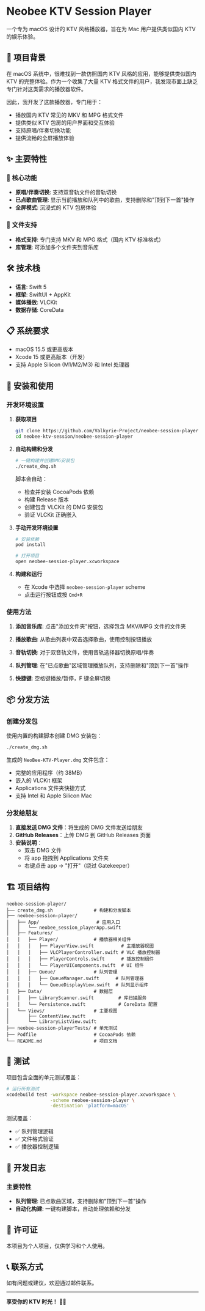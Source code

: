 # Neobee KTV Session Player

一个专为 macOS 设计的 KTV 风格播放器，旨在为 Mac 用户提供类似国内 KTV 的娱乐体验。

## 🎤 项目背景

在 macOS 系统中，很难找到一款仿照国内 KTV 风格的应用，能够提供类似国内 KTV 的完整体验。作为一个收集了大量 KTV 格式文件的用户，我发现市面上缺乏专门针对这类需求的播放器软件。

因此，我开发了这款播放器，专门用于：

- 播放国内 KTV 常见的 MKV 和 MPG 格式文件
- 提供类似 KTV 包房的用户界面和交互体验
- 支持原唱/伴奏切换功能
- 提供流畅的全屏播放体验

## ✨ 主要特性

### 🎵 核心功能

- **原唱/伴奏切换**: 支持双音轨文件的音轨切换
- **已点歌曲管理**: 显示当前播放和队列中的歌曲，支持删除和"顶到下一首"操作
- **全屏模式**: 沉浸式的 KTV 包房体验

### 📁 文件支持

- **格式支持**: 专门支持 MKV 和 MPG 格式（国内 KTV 标准格式）
- **库管理**: 可添加多个文件夹到音乐库

## 🛠 技术栈

- **语言**: Swift 5
- **框架**: SwiftUI + AppKit
- **媒体播放**: VLCKit
- **数据存储**: CoreData

## 📋 系统要求

- macOS 15.5 或更高版本
- Xcode 15 或更高版本（开发）
- 支持 Apple Silicon (M1/M2/M3) 和 Intel 处理器

## 🚀 安装和使用

### 开发环境设置

1. **获取项目**

   ```bash
   git clone https://github.com/Valkyrie-Project/neobee-session-player.git
   cd neobee-ktv-session/neobee-session-player
   ```

2. **自动构建和分发**

   ```bash
   # 一键构建并创建DMG安装包
   ./create_dmg.sh
   ```

   脚本会自动：

   - 检查并安装 CocoaPods 依赖
   - 构建 Release 版本
   - 创建包含 VLCKit 的 DMG 安装包
   - 验证 VLCKit 正确嵌入

3. **手动开发环境设置**

   ```bash
   # 安装依赖
   pod install

   # 打开项目
   open neobee-session-player.xcworkspace
   ```

4. **构建和运行**
   - 在 Xcode 中选择 `neobee-session-player` scheme
   - 点击运行按钮或按 `Cmd+R`

### 使用方法

1. **添加音乐库**: 点击"添加文件夹"按钮，选择包含 MKV/MPG 文件的文件夹

2. **播放歌曲**: 从歌曲列表中双击选择歌曲，使用控制按钮播放

3. **音轨切换**: 对于双音轨文件，使用音轨选择器切换原唱/伴奏

4. **队列管理**: 在"已点歌曲"区域管理播放队列，支持删除和"顶到下一首"操作

5. **快捷键**: 空格键播放/暂停，F 键全屏切换

## 📦 分发方法

### 创建分发包

使用内置的构建脚本创建 DMG 安装包：

```bash
./create_dmg.sh
```

生成的 `NeoBee-KTV-Player.dmg` 文件包含：

- 完整的应用程序（约 38MB）
- 嵌入的 VLCKit 框架
- Applications 文件夹快捷方式
- 支持 Intel 和 Apple Silicon Mac

### 分发给朋友

1. **直接发送 DMG 文件**：将生成的 DMG 文件发送给朋友
2. **GitHub Releases**：上传 DMG 到 GitHub Releases 页面
3. **安装说明**：
   - 双击 DMG 文件
   - 将 app 拖拽到 Applications 文件夹
   - 右键点击 app → "打开"（绕过 Gatekeeper）

## 🏗 项目结构

```
neobee-session-player/
├── create_dmg.sh               # 构建和分发脚本
├── neobee-session-player/
│   ├── App/                     # 应用入口
│   │   └── neobee_session_playerApp.swift
│   ├── Features/
│   │   ├── Player/             # 播放器相关组件
│   │   │   ├── PlayerView.swift          # 主播放器视图
│   │   │   ├── VLCPlayerController.swift # VLC 播放控制器
│   │   │   ├── PlayerControls.swift      # 播放控制组件
│   │   │   └── PlayerUIComponents.swift  # UI 组件
│   │   ├── Queue/              # 队列管理
│   │   │   ├── QueueManager.swift      # 队列管理器
│   │   │   └── QueueDisplayView.swift  # 队列显示组件
│   ├── Data/                   # 数据层
│   │   ├── LibraryScanner.swift         # 库扫描服务
│   │   └── Persistence.swift            # CoreData 配置
│   └── Views/                  # 主要视图
│       ├── ContentView.swift
│       └── LibraryListView.swift
├── neobee-session-playerTests/ # 单元测试
├── Podfile                     # CocoaPods 依赖
└── README.md                   # 项目文档
```

## 🧪 测试

项目包含全面的单元测试覆盖：

```bash
# 运行所有测试
xcodebuild test -workspace neobee-session-player.xcworkspace \
                -scheme neobee-session-player \
                -destination 'platform=macOS'
```

测试覆盖：

- ✅ 队列管理逻辑
- ✅ 文件格式验证
- ✅ 播放器控制逻辑

## 📝 开发日志

### 主要特性

- **队列管理**: 已点歌曲区域，支持删除和"顶到下一首"操作
- **自动化构建**: 一键构建脚本，自动处理依赖和分发

## 📄 许可证

本项目为个人项目，仅供学习和个人使用。

## 📞 联系方式

如有问题或建议，欢迎通过邮件联系。

---

**享受你的 KTV 时光！** 🎤🎵
